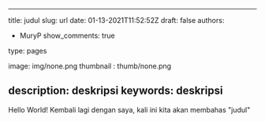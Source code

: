 ---
title: judul 
slug: url 
date: 01-13-2021T11:52:52Z 
draft: false 
authors:
 - MuryP 
show_comments: true 
 
type: pages 
 

image: img/none.png 
thumbnail : thumb/none.png 
 
description: deskripsi 
keywords: deskripsi 
 --- 
 Hello World! Kembali lagi dengan saya, kali ini kita akan membahas "judul"
